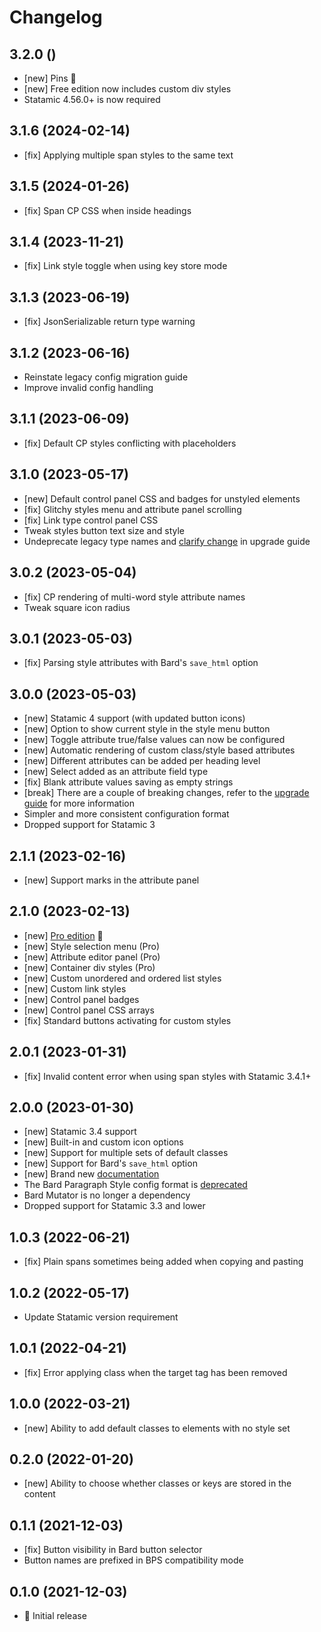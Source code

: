# Changelog

## 3.2.0 ()

- [new] Pins 📍
- [new] Free edition now includes custom div styles
- Statamic 4.56.0+ is now required

## 3.1.6 (2024-02-14)

- [fix] Applying multiple span styles to the same text

## 3.1.5 (2024-01-26)

- [fix] Span CP CSS when inside headings

## 3.1.4 (2023-11-21)

- [fix] Link style toggle when using key store mode

## 3.1.3 (2023-06-19)

- [fix] JsonSerializable return type warning

## 3.1.2 (2023-06-16)

- Reinstate legacy config migration guide
- Improve invalid config handling

## 3.1.1 (2023-06-09)

- [fix] Default CP styles conflicting with placeholders

## 3.1.0 (2023-05-17)

- [new] Default control panel CSS and badges for unstyled elements
- [fix] Glitchy styles menu and attribute panel scrolling
- [fix] Link type control panel CSS
- Tweak styles button text size and style
- Undeprecate legacy type names and [clarify change](https://jacksleight.dev/docs/bard-texstyle/upgrade-2-to-3#type-names) in upgrade guide

## 3.0.2 (2023-05-04)

- [fix] CP rendering of multi-word style attribute names
- Tweak square icon radius

## 3.0.1 (2023-05-03)

- [fix] Parsing style attributes with Bard's `save_html` option

## 3.0.0 (2023-05-03)

- [new] Statamic 4 support (with updated button icons)
- [new] Option to show current style in the style menu button
- [new] Toggle attribute true/false values can now be configured
- [new] Automatic rendering of custom class/style based attributes
- [new] Different attributes can be added per heading level
- [new] Select added as an attribute field type
- [fix] Blank attribute values saving as empty strings
- [break] There are a couple of breaking changes, refer to the [upgrade guide](https://jacksleight.dev/docs/bard-texstyle/upgrade-2-to-3) for more information
- Simpler and more consistent configuration format
- Dropped support for Statamic 3

## 2.1.1 (2023-02-16)

- [new] Support marks in the attribute panel

## 2.1.0 (2023-02-13)

- [new] [Pro edition](https://jacksleight.dev/posts/introducing-bard-texstyle-pro-edition) 🚀
- [new] Style selection menu (Pro)
- [new] Attribute editor panel (Pro)
- [new] Container div styles (Pro)
- [new] Custom unordered and ordered list styles
- [new] Custom link styles
- [new] Control panel badges
- [new] Control panel CSS arrays
- [fix] Standard buttons activating for custom styles

## 2.0.1 (2023-01-31)

- [fix] Invalid content error when using span styles with Statamic 3.4.1+

## 2.0.0 (2023-01-30)

- [new] Statamic 3.4 support
- [new] Built-in and custom icon options
- [new] Support for multiple sets of default classes
- [new] Support for Bard's `save_html` option
- [new] Brand new [documentation](https://jacksleight.dev/docs/bard-texstyle) 
- The Bard Paragraph Style config format is [deprecated](https://github.com/jacksleight/statamic-bard-texstyle/blob/main/MIGRATION.md)
- Bard Mutator is no longer a dependency
- Dropped support for Statamic 3.3 and lower

## 1.0.3 (2022-06-21)

- [fix] Plain spans sometimes being added when copying and pasting

## 1.0.2 (2022-05-17)

- Update Statamic version requirement

## 1.0.1 (2022-04-21)

- [fix] Error applying class when the target tag has been removed

## 1.0.0 (2022-03-21)

- [new] Ability to add default classes to elements with no style set

## 0.2.0 (2022-01-20)

- [new] Ability to choose whether classes or keys are stored in the content

## 0.1.1 (2021-12-03)

- [fix] Button visibility in Bard button selector
- Button names are prefixed in BPS compatibility mode

## 0.1.0 (2021-12-03)

- 🚀 Initial release
